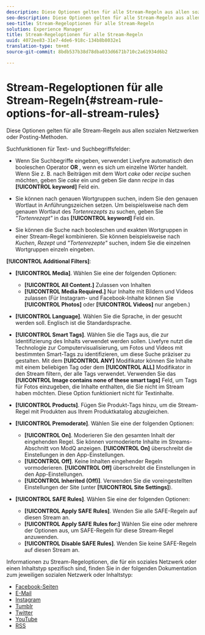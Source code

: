 ```yaml
---
description: Diese Optionen gelten für alle Stream-Regeln aus allen sozialen Netzwerken oder Posting-Methoden.
seo-description: Diese Optionen gelten für alle Stream-Regeln aus allen sozialen Netzwerken oder Posting-Methoden.
seo-title: Stream-Regeloptionen für alle Stream-Regeln
solution: Experience Manager
title: Stream-Regeloptionen für alle Stream-Regeln
uuid: 4072ee83-31e7-4de6-918c-134b8b8032e1
translation-type: tm+mt
source-git-commit: 8bdb537b38d78dba033d6671b710c2a61934d6b2

---
```



# Stream-Regeloptionen für alle Stream-Regeln{#stream-rule-options-for-all-stream-rules}

Diese Optionen gelten für alle Stream-Regeln aus allen sozialen Netzwerken oder Posting-Methoden.

Suchfunktionen für Text- und Suchbegriffsfelder:

* Wenn Sie Suchbegriffe eingeben, verwendet Livefyre automatisch den booleschen Operator **OR** , wenn es sich um einzelne Wörter handelt. Wenn Sie z. B. nach Beiträgen mit dem Wort *cake* oder *recipe* suchen möchten, geben Sie *cake* ein und geben Sie dann *recipe* in das **[!UICONTROL keyword]** Feld ein.

* Sie können nach genauen Wortgruppen suchen, indem Sie den genauen Wortlaut in Anführungszeichen setzen. Um beispielsweise nach dem genauen Wortlaut des *Tortenrezepts* zu suchen, geben Sie *"Tortenrezept"* in das **[!UICONTROL keyword]** Feld ein.

* Sie können die Suche nach booleschen und exakten Wortgruppen in einer Stream-Regel kombinieren. Sie können beispielsweise nach *Kuchen*, *Rezept* und *"Tortenrezepte"* suchen, indem Sie die einzelnen Wortgruppen einzeln eingeben.

**[!UICONTROL Additional Filters]**:

* **[!UICONTROL Media]**. Wählen Sie eine der folgenden Optionen:

   * **[!UICONTROL All Content.]** Zulassen von Inhalten
   * **[!UICONTROL Media Required.]** Nur Inhalte mit Bildern und Videos zulassen (Für Instagram- und Facebook-Inhalte können Sie **[!UICONTROL Photos]** oder **[!UICONTROL Videos]** nur angeben.)

* **[!UICONTROL Language]**. Wählen Sie die Sprache, in der gesucht werden soll. Englisch ist die Standardsprache.
* **[!UICONTROL Smart Tags]**. Wählen Sie die Tags aus, die zur Identifizierung des Inhalts verwendet werden sollen. Livefyre nutzt die Technologie zur Computervisualisierung, um Fotos und Videos mit bestimmten Smart-Tags zu identifizieren, um diese Suche präziser zu gestalten. Mit dem **[!UICONTROL ANY]** Modifikator können Sie Inhalte mit einem beliebigen Tag oder dem **[!UICONTROL ALL]** Modifikator in den Stream filtern, der alle Tags verwendet. Verwenden Sie das **[!UICONTROL Image contains none of these smart tags]** Feld, um Tags für Fotos einzugeben, die Inhalte enthalten, die Sie nicht im Stream haben möchten. Diese Option funktioniert nicht für Textinhalte.

* **[!UICONTROL Products]**. Fügen Sie Produkt-Tags hinzu, um die Stream-Regel mit Produkten aus Ihrem Produktkatalog abzugleichen.
* **[!UICONTROL Premoderate]**. Wählen Sie eine der folgenden Optionen:

   * **[!UICONTROL On]**. Moderieren Sie den gesamten Inhalt der eingehenden Regel. Sie können vormoderierte Inhalte im Streams-Abschnitt von ModQ anzeigen. **[!UICONTROL On]** überschreibt die Einstellungen in den App-Einstellungen.
   * **[!UICONTROL Off]**. Keine Inhalten eingehender Regeln vormoderieren. **[!UICONTROL Off]** überschreibt die Einstellungen in den App-Einstellungen.
   * **[!UICONTROL Inherited (Off)]**. Verwenden Sie die voreingestellten Einstellungen der Site (unter **[!UICONTROL Site Settings]**).

* **[!UICONTROL SAFE Rules]**. Wählen Sie eine der folgenden Optionen:
   * **[!UICONTROL Apply SAFE Rules]**. Wenden Sie alle SAFE-Regeln auf diesen Stream an.
   * **[!UICONTROL Apply SAFE Rules for:]** Wählen Sie eine oder mehrere der Optionen aus, um SAFE-Regeln für diese Stream-Regel anzuwenden.
   * **[!UICONTROL Disable SAFE Rules]**. Wenden Sie keine SAFE-Regeln auf diesen Stream an.

Informationen zu Stream-Regeloptionen, die für ein soziales Netzwerk oder einen Inhaltstyp spezifisch sind, finden Sie in der folgenden Dokumentation zum jeweiligen sozialen Netzwerk oder Inhaltstyp:

* [Facebook-Seiten](../c-streams/c-facebook-page-rules.md#c_facebook_page_rules)
* [E-Mail](../c-streams/c-email-rules.md#c_email_rules)
* [Instagram](../c-streams/c-instagram-rules.md#c_instagram_rules)
* [Tumblr](../c-streams/c-tumblr-rules.md#c_tumblr_rules)
* [Twitter](../c-streams/c-twitter-rules.md#c_twitter_rules)
* [YouTube](../c-streams/c-youtube-rules/c-youtube-rules.md#c_youtube_rules)
* [RSS](../c-streams/c-rss-rules-streams.md#c_rss_rules_streams)
